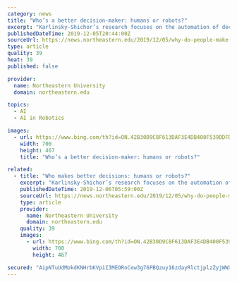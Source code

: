 ```yaml
---
category: news
title: "Who’s a better decision-maker: humans or robots?"
excerpt: "Karlinsky-Shichor’s research focuses on the automation of decision-making and its application to marketing. She also studies the psychological aspects of using automation and artificial intelligence models. Wait, automation and marketing? Absolutely, says Karlinsky-Shichor. The two domains intersect more than you might think. “Many of the ..."
publishedDateTime: 2019-12-05T20:44:00Z
sourceUrl: https://news.northeastern.edu/2019/12/05/why-do-people-make-decisions-that-override-suggestions-made-by-automated-systems/
type: article
quality: 39
heat: 39
published: false

provider:
  name: Northeastern University
  domain: northeastern.edu

topics:
  - AI
  - AI in Robotics

images:
  - url: https://www.bing.com/th?id=ON.42B30D9C8F613DAF3E4DB400F539DDFD
    width: 700
    height: 467
    title: "Who’s a better decision-maker: humans or robots?"

related:
  - title: "Who makes better decisions: humans or robots?"
    excerpt: "Karlinsky-Shichor’s research focuses on the automation of decision-making and its application to marketing. She also studies the psychological aspects of using automation and artificial intelligence models. Wait, automation and marketing? Absolutely, says Karlinsky-Shichor. The two domains intersect more than you might think. “Many of the ..."
    publishedDateTime: 2019-12-06T05:59:00Z
    sourceUrl: https://news.northeastern.edu/2019/12/05/why-do-people-make-decisions-that-override-suggestions-made-by-automated-systems/
    type: article
    provider:
      name: Northeastern University
      domain: northeastern.edu
    quality: 39
    images:
      - url: https://www.bing.com/th?id=ON.42B30D9C8F613DAF3E4DB400F539DDFD
        width: 700
        height: 467

secured: "AipNTuUdMokdKNHrbKVpiI3MEORnCew3g76PBQzuy16zdayRlctjplzZyjWWX1G+vjSGxQjCKb4slbnq47feWDe77RSaomqQPENVrTX99fZtiXOJkJT3SK0JYcWAGB5yN7inHt06pX+iPf+gLdrghKEO8uBdSABN9xiSTQuTzWIvP1x0UGw24P5Qmr8oJtB3kUh5whmAtyv5Yb9HiAmHtxKDXasqZg7y0nC5xc5qWDJTUemX2qkPtx4FxsUf6ks2WP+EoGwRJ7gB0/dW0ViGoA==;rgTHUB+I0czKfZmV737TnQ=="
---
```


